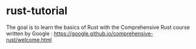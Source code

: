 # rust-tutorial

The goal is to learn the basics of Rust with the Comprehensive Rust course written by Google : https://google.github.io/comprehensive-rust/welcome.html
